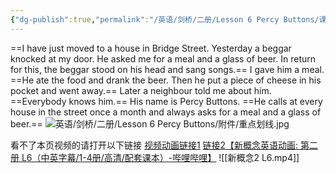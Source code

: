 ```yaml
---
{"dg-publish":true,"permalink":"/英语/剑桥/二册/Lesson 6 Percy Buttons/课文/","dgPassFrontmatter":true}
---
```



==I have just moved to a house in Bridge Street. Yesterday a beggar knocked at my door. He asked me for a meal and a glass of beer. In return for this, the beggar stood on his head and sang songs.== I gave him a meal. ==He ate the food and drank the beer. Then he put a piece of cheese in his pocket and went away.== Later a neighbour told me about him. ==Everybody knows him.== His name is Percy Buttons. ==He calls at every house in the street once a month and always asks for a meal and a glass of beer.==
![英语/剑桥/二册/Lesson 6 Percy Buttons/附件/重点划线.jpg](/img/user/%E8%8B%B1%E8%AF%AD/%E5%89%91%E6%A1%A5/%E4%BA%8C%E5%86%8C/Lesson%206%20Percy%20Buttons/%E9%99%84%E4%BB%B6/%E9%87%8D%E7%82%B9%E5%88%92%E7%BA%BF.jpg)

看不了本页视频的请打开以下链接
 [视频动画链接1](https://hyrien-my.sharepoint.com/:v:/g/personal/zip_hyrien_onmicrosoft_com/EUKiyaoTvGhHrRIUdNfUw1oBstgkOJhRTgaKplwnLHuPnw?e=a7PJZS)
 [链接2【新概念英语动画: 第二册 L6（中英字幕/1-4册/高清/配套课本）-哔哩哔哩】](https://b23.tv/WeOOAWk)
![[新概念2 L6.mp4]]